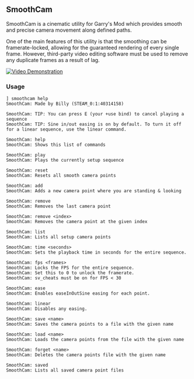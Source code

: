 ## SmoothCam

SmoothCam is a cinematic utility for Garry's Mod which provides smooth and precise camera movement along defined paths.

One of the main features of this utility is that the smoothing can be framerate-locked, allowing for the guaranteed rendering of every single frame. However, third-party video editing software must be used to remove any duplicate frames as a result of lag.

[![Video Demonstration](https://i.imgur.com/A5pQbee.png)](https://i.venner.io/GrIwzn1ZkM.mp4)

### Usage

```
] smoothcam help
SmoothCam: Made by Billy (STEAM_0:1:40314158)

SmoothCam: TIP: You can press E (your +use bind) to cancel playing a sequence
SmoothCam: TIP: Sine in/out easing is on by default. To turn it off for a linear sequence, use the linear command.

SmoothCam: help
SmoothCam: Shows this list of commands

SmoothCam: play
SmoothCam: Plays the currently setup sequence

SmoothCam: reset
SmoothCam: Resets all smooth camera points

SmoothCam: add
SmoothCam: Adds a new camera point where you are standing & looking

SmoothCam: remove
SmoothCam: Removes the last camera point

SmoothCam: remove <index>
SmoothCam: Removes the camera point at the given index

SmoothCam: list
SmoothCam: Lists all setup camera points

SmoothCam: time <seconds>
SmoothCam: Sets the playback time in seconds for the entire sequence.

SmoothCam: fps <frames>
SmoothCam: Locks the FPS for the entire sequence.
SmoothCam: Set this to 0 to unlock the framerate.
SmoothCam: sv_cheats must be on for FPS < 30

SmoothCam: ease
SmoothCam: Enables easeInOutSine easing for each point.

SmoothCam: linear
SmoothCam: Disables any easing.

SmoothCam: save <name>
SmoothCam: Saves the camera points to a file with the given name

SmoothCam: load <name>
SmoothCam: Loads the camera points from the file with the given name

SmoothCam: forget <name>
SmoothCam: Deletes the camera points file with the given name

SmoothCam: saved
SmoothCam: Lists all saved camera point files
```